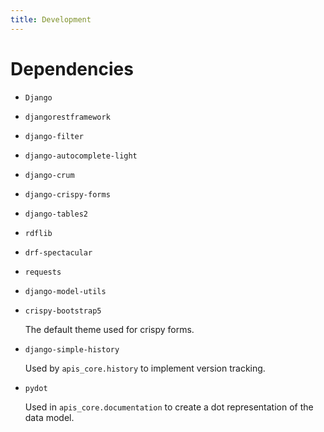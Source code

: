 ```yaml
---
title: Development
---
```


# Dependencies

-   `Django`

-   `djangorestframework`

-   `django-filter`

-   `django-autocomplete-light`

-   `django-crum`

-   `django-crispy-forms`

-   `django-tables2`

-   `rdflib`

-   `drf-spectacular`

-   `requests`

-   `django-model-utils`

-   `crispy-bootstrap5`

    The default theme used for crispy forms.

-   `django-simple-history`

    Used by `apis_core.history` to implement version tracking.

-   `pydot`

    Used in `apis_core.documentation` to create a dot representation of
    the data model.

